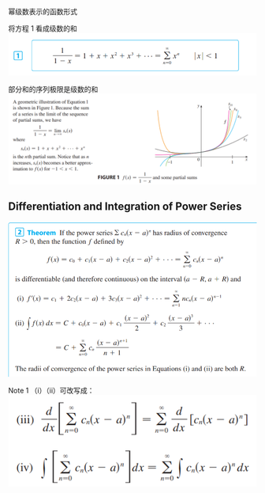 幂级数表示的函数形式

将方程 1 看成级数的和
![](images/Pasted%20image%2020240924083148.png)

部分和的序列极限是级数的和
![](images/Pasted%20image%2020240924083341.png)

## Differentiation and Integration of Power Series

![](images/Pasted%20image%2020240924083837.png)

Note 1
（i）（ii）可改写成：
![](images/Pasted%20image%2020240924084522.png)
